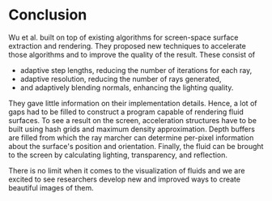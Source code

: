 # Conclusion

Wu et al. built on top of existing algorithms for screen-space surface extraction and rendering. They proposed new techniques to accelerate those algorithms and to improve the quality of the result.
These consist of

- adaptive step lengths, reducing the number of iterations for each ray,
- adaptive resolution, reducing the number of rays generated,
- and adaptively blending normals, enhancing the lighting quality.

They gave little information on their implementation details. Hence, a lot of gaps had to be filled to construct a program capable of rendering fluid surfaces. To see a result on the screen, acceleration structures have to be built using hash grids and maximum density approximation. Depth buffers are filled from which the ray marcher can determine per-pixel information about the surface's position and orientation. Finally, the fluid can be brought to the screen by calculating lighting, transparency, and reflection.

There is no limit when it comes to the visualization of fluids and we are excited to see researchers develop new and improved ways to create beautiful images of them.
